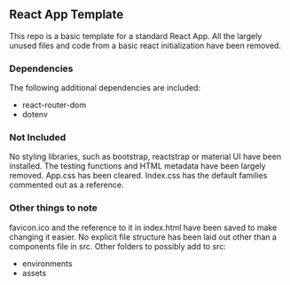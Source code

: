 ## React App Template

This repo is a basic template for a standard React App. 
All the largely unused files and code from a basic react initialization have been removed. 

### Dependencies

The following additional dependencies are included:
* react-router-dom
* dotenv

### Not Included

No styling libraries, such as bootstrap, reactstrap or material UI have been installed.
The testing functions and HTML metadata have been largely removed. 
App.css has been cleared. Index.css has the default families commented out as a reference. 

### Other things to note

favicon.ico and the reference to it in index.html have been saved to make changing it easier. 
No explicit file structure has been laid out other than a components file in src. 
Other folders to possibly add to src:
* environments
* assets
